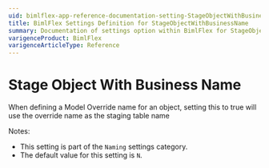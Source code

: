 ```yaml
---
uid: bimlflex-app-reference-documentation-setting-StageObjectWithBusinessName
title: BimlFlex Settings Definition for StageObjectWithBusinessName
summary: Documentation of settings option within BimlFlex for StageObjectWithBusinessName
varigenceProduct: BimlFlex
varigenceArticleType: Reference
---
```


# Stage Object With Business Name

When defining a Model Override name for an object, setting this to true will use the override name as the staging table name

Notes:
* This setting is part of the `Naming` settings category.
 * The default value for this setting is `N`.